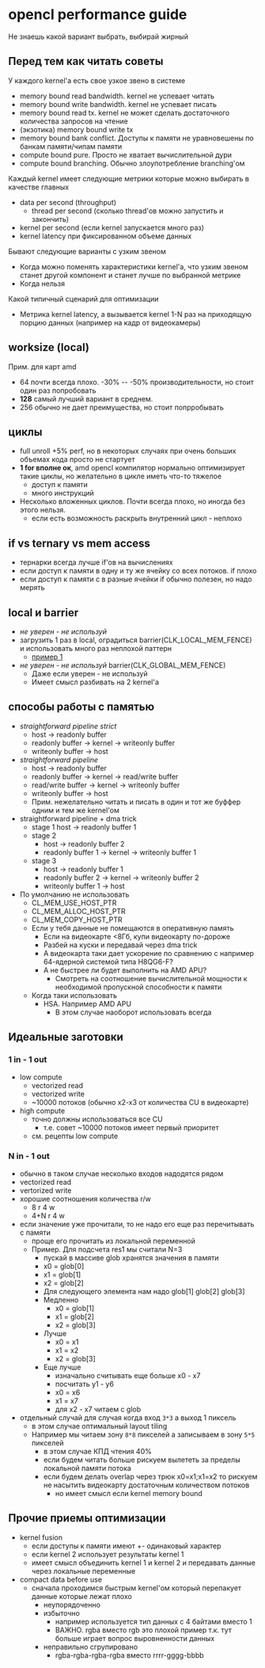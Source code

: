 # opencl performance guide
Не знаешь какой вариант выбрать, выбирай жирный

## Перед тем как читать советы
У каждого kernel'а есть свое узкое звено в системе
 * memory bound read bandwidth. kernel не успевает читать
 * memory bound write bandwidth. kernel не успевает писать
 * memory bound read tx. kernel не может сделать достаточного количества запросов на чтение
 * (экзотика) memory bound write tx
 * memory bound bank conflict. Доступы к памяти не уравновешены по банкам памяти/чипам памяти
 * compute bound pure. Просто не хватает вычислительной дури
 * compute bound branching. Обычно злоупотребление branching'ом

Каждый kernel имеет следующие метрики которые можно выбирать в качестве главных
 * data per second (throughput)
   * thread per second (сколько thread'ов можно запустить и закончить)
 * kernel per second (если kernel запускается много раз)
 * kernel latency при фиксированном объеме данных

Бывают следующие варианты с узким звеном
 * Когда можно поменять характеристики kernel'а, что узким звеном станет другой компонент и станет лучше по выбранной метрике
 * Когда нельзя

Какой типичный сценарий для оптимизации
 * Метрика kernel latency, а вызывается kernel 1-N раз на приходящую порцию данных (например на кадр от видеокамеры)

## worksize (local)
Прим. для карт amd
 * 64 почти всегда плохо. -30% -- -50% производительности, но стоит один раз попробовать
 * **128** самый лучший вариант в среднем.
 * 256 обычно не дает преимущества, но стоит попрробывать

## циклы
 * full unroll +5% perf, но в некоторых случаях при очень больших объемах кода просто не стартует
 * **1 for вполне ок**, amd opencl компилятор нормально оптимизирует такие циклы, но желательно в цикле иметь что-то тяжелое
   * доступ к памяти
   * много инструкций
 * Несколько вложенных циклов. Почти всегда плохо, но иногда без этого нельзя.
   * если есть возможность раскрыть внутренний цикл - неплохо

## if vs ternary vs mem access
 * тернарки всегда лучше if'ов на вычислениях
 * если доступ к памяти в одну и ту же ячейку со всех потоков. if плохо
 * если доступ к памяти с в разные ячейки if обычно полезен, но надо мерять

## local и barrier
 * *не уверен - не используй*
 * загрузить 1 раз в local, оградиться barrier(CLK_LOCAL_MEM_FENCE) и использовать много раз неплохой паттерн
   * [пример 1](https://github.com/brian112358/avermore-miner/blob/43e36dff5c21ad1ba98ef4b0efa07592780028d8/kernel/x16.cl#L348)
 * *не уверен - не используй* barrier(CLK_GLOBAL_MEM_FENCE)
   * Даже если уверен - не используй
   * Имеет смысл разбивать на 2 kernel'а

## способы работы с памятью
 * _straightforward pipeline strict_
   * host -> readonly buffer
   * readonly buffer -> kernel -> writeonly buffer
   * writeonly buffer -> host
 * _straightforward pipeline_
   * host -> readonly buffer
   * readonly buffer -> kernel -> read/write buffer
   * read/write buffer -> kernel -> writeonly buffer
   * writeonly buffer -> host
   * Прим. нежелательно читать и писать в один и тот же буффер одним и тем же kernel'ом
 * straightforward pipeline + dma trick
   * stage 1 host -> readonly buffer 1
   * stage 2
     * host -> readonly buffer 2
     * readonly buffer 1 -> kernel -> writeonly buffer 1
   * stage 3
     * host -> readonly buffer 1
     * readonly buffer 2 -> kernel -> writeonly buffer 2
     * writeonly buffer 1 -> host
 * По умолчанию не использовать 
   * CL_MEM_USE_HOST_PTR
   * CL_MEM_ALLOC_HOST_PTR
   * CL_MEM_COPY_HOST_PTR
   * Если у тебя данные не помещаются в оперативную память
     * Если на видеокарте <8Гб, купи видеокарту по-дороже
     * Разбей на куски и передавай через dma trick
     * А видеокарта таки дает ускорение по сравнению с например 64-ядерной системой типа H8QG6-F?
     * А не быстрее ли будет выполнить на AMD APU?
       * Смотреть на соотношение вычислительной мощности к необходимой пропускной способности к памяти
   * Когда таки использовать
     * HSA. Например AMD APU
       * В этом случае наоборот использовать всегда
     
## Идеальные заготовки
### 1 in - 1 out
 * low compute
   * vectorized read
   * vectorized write
   * ~10000 потоков (обычно x2-x3 от количества CU в видеокарте)
 * high compute
   * точно должны использоваться все CU
     * т.е. совет ~10000 потоков имеет первый приоритет
   * см. рецепты low compute
### N in - 1 out
 * обычно в таком случае несколько входов надодятся рядом
 * vectorized read
 * vertorized write
 * хорошие соотношения количества r/w
   * 8 r 4 w
   * 4+N r 4 w
 * если значение уже прочитали, то не надо его еще раз перечитывать с памяти
   * проще его прочитать из локальной переменной
   * Пример. Для подсчета res1 мы считали N=3
     * пускай в массиве glob хранятся значения в памяти
     * x0 = glob[0]
     * x1 = glob[1]
     * x2 = glob[2]
     * Для следующего элемента нам надо glob[1] glob[2] glob[3]
     * Медленно
       * x0 = glob[1]
       * x1 = glob[2]
       * x2 = glob[3]
     * Лучше
       * x0 = x1
       * x1 = x2
       * x2 = glob[3]
     * Еще лучше
       * изначально считывать еще больше x0 - x7
       * посчитать y1 - y6
       * x0 = x6
       * x1 = x7
       * для x2 - x7 читаем с glob
  * отдельный случай для случая когда вход `3*3` а выход 1 пиксель
    * в этом случае оптимальный layout tiling
    * Например мы читаем зону `8*8` пикселей а записываем в зону `5*5` пикселей
      * в этом случае КПД чтения 40%
      * если будем читать больше рискуем вылететь за пределы локальной памяти потока
      * если будем делать overlap через трюк x0=x1;x1=x2 то рискуем не насытить видеокарту достаточным количеством потоков
        * но имеет смысл если kernel memory bound

## Прочие приемы оптимизации
 * kernel fusion
   * если доступы к памяти имеют +- одинаковый характер
   * если kernel 2 использует результаты kernel 1
   * имеет смысл объединить kernel 1 и kernel 2 и передавать данные через локальные переменные
 * compact data before use
   * сначала проходимся быстрым kernel'ом который перепакует данные которые лежат плохо
     * неупорядоченно
     * избыточно
       * например используется тип данных с 4 байтами вместо 1
       * ВАЖНО. rgba вместо rgb это плохой пример т.к. тут больше играет вопрос выровненности данных
     * неправильно сгрупировано
       * rgba-rgba-rgba-rgba вместо rrrr-gggg-bbbb
      
